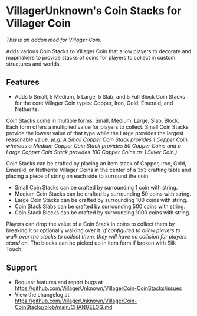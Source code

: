 # VillagerUnknown's Coin Stacks for Villager Coin

_This is an addon mod for Villager Coin._

Adds various Coin Stacks to Villager Coin that allow players to decorate and mapmakers to provide stacks of coins for players to collect in custom structures and worlds.

## Features

* Adds 5 Small, 5 Medium, 5 Large, 5 Slab, and 5 Full Block Coin Stacks for the core Villager Coin types: Copper, Iron, Gold, Emerald, and Netherite.

Coin Stacks come in multiple forms: Small, Medium, Large, Slab, Block. Each form offers a multiplied value for players to collect.
Small Coin Stacks provide the lowest value of that type while the Large provides the largest reasonable value.
_(e.g. A Small Copper Coin Stack provides 1 Copper Coin, whereas a Medium Copper Coin Stack provides 50 Copper Coins
and a Large Copper Coin Stack provides 100 Copper Coins as 1 Silver Coin.)_

Coin Stacks can be crafted by placing an item stack of Copper, Iron, Gold, Emerald, or Netherite Villager Coins in the center of 
a 3x3 crafting table and placing a piece of string on each side to surround the coin.

- Small Coin Stacks can be crafted by surrounding 1 coin with string.
- Medium Coin Stacks can be crafted by surrounding 50 coins with string.
- Large Coin Stacks can be crafted by surrounding 100 coins with string.
- Coin Stack Slabs can be crafted by surrounding 500 coins with string.
- Coin Stack Blocks can be crafted by surrounding 1000 coins with string.

Players can drop the value of a Coin Stack in coins to collect them by breaking it or optionally walking over it. 
_If configured to allow players to walk over the stacks to collect them, they will have no collision for players stand on._ 
The blocks can be picked up in item form if broken with Silk Touch.

## Support

* Request features and report bugs at https://github.com/VillagerUnknown/VillagerCoin-CoinStacks/issues
* View the changelog at https://github.com/VillagerUnknown/VillagerCoin-CoinStacks/blob/main/CHANGELOG.md